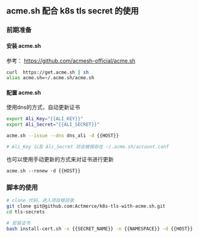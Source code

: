 ## acme.sh 配合 k8s tls secret 的使用

### 前期准备

#### 安装 acme.sh

参考： https://github.com/acmesh-official/acme.sh

```bash
curl  https://get.acme.sh | sh
alias acme.sh=~/.acme.sh/acme.sh
```

#### 配置 acme.sh

使用dns的方式，自动更新证书


```bash
export Ali_Key="{{ALI_KEY}}"
export Ali_Secret="{{ALI_SECRET}}"

acme.sh --issue --dns dns_ali -d {{HOST}}

# Ali_Key 以及 Ali_Secret 将会被保存在 ~/.acme.sh/account.conf
```

也可以使用手动更新的方式来对证书进行更新

```
acme.sh --renew -d {{HOST}}
```

### 脚本的使用

```bash
# clone 代码，进入项目根目录
git clone git@github.com:Actmerce/k8s-tls-with-acme.sh.git
cd tls-secrets

# 安装证书
bash install-cert.sh -s {{SECRET_NAME}} -n {{NAMESPACE}} -d {{HOST}}
```

